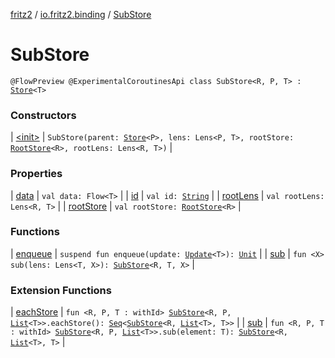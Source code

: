 [fritz2](../../index.md) / [io.fritz2.binding](../index.md) / [SubStore](./index.md)

# SubStore

`@FlowPreview @ExperimentalCoroutinesApi class SubStore<R, P, T> : `[`Store`](../-store/index.md)`<T>`

### Constructors

| [&lt;init&gt;](-init-.md) | `SubStore(parent: `[`Store`](../-store/index.md)`<P>, lens: Lens<P, T>, rootStore: `[`RootStore`](../-root-store/index.md)`<R>, rootLens: Lens<R, T>)` |

### Properties

| [data](data.md) | `val data: Flow<T>` |
| [id](id.md) | `val id: `[`String`](https://kotlinlang.org/api/latest/jvm/stdlib/kotlin/-string/index.html) |
| [rootLens](root-lens.md) | `val rootLens: Lens<R, T>` |
| [rootStore](root-store.md) | `val rootStore: `[`RootStore`](../-root-store/index.md)`<R>` |

### Functions

| [enqueue](enqueue.md) | `suspend fun enqueue(update: `[`Update`](../-update.md)`<T>): `[`Unit`](https://kotlinlang.org/api/latest/jvm/stdlib/kotlin/-unit/index.html) |
| [sub](sub.md) | `fun <X> sub(lens: Lens<T, X>): `[`SubStore`](./index.md)`<R, T, X>` |

### Extension Functions

| [eachStore](../each-store.md) | `fun <R, P, T : withId> `[`SubStore`](./index.md)`<R, P, `[`List`](https://kotlinlang.org/api/latest/jvm/stdlib/kotlin.collections/-list/index.html)`<T>>.eachStore(): `[`Seq`](../-seq/index.md)`<`[`SubStore`](./index.md)`<R, `[`List`](https://kotlinlang.org/api/latest/jvm/stdlib/kotlin.collections/-list/index.html)`<T>, T>>` |
| [sub](../sub.md) | `fun <R, P, T : withId> `[`SubStore`](./index.md)`<R, P, `[`List`](https://kotlinlang.org/api/latest/jvm/stdlib/kotlin.collections/-list/index.html)`<T>>.sub(element: T): `[`SubStore`](./index.md)`<R, `[`List`](https://kotlinlang.org/api/latest/jvm/stdlib/kotlin.collections/-list/index.html)`<T>, T>` |

